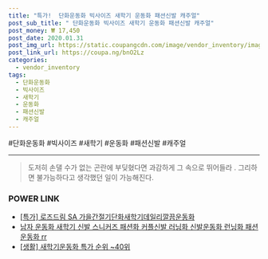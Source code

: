 ```yaml
--- 
title: "특가!  단화운동화 빅사이즈 새학기 운동화 패션신발 캐주얼" 
post_sub_title: " 단화운동화 빅사이즈 새학기 운동화 패션신발 캐주얼" 
post_money: ₩ 17,450 
post_date: 2020.01.31 
post_img_url: https://static.coupangcdn.com/image/vendor_inventory/images/2019/02/12/19/9/2ec96773-c509-40ea-8568-a58dce0e0b5f.jpg 
post_link_url: https://coupa.ng/bnO2Lz 
categories: 
  - vendor_inventory 
tags: 
  - 단화운동화 
  - 빅사이즈 
  - 새학기 
  - 운동화 
  - 패션신발 
  - 캐주얼 
--- 
```

  #단화운동화 #빅사이즈 #새학기 #운동화 #패션신발 #캐주얼 
<hr> 

> 도저히 손댈 수가 없는 곤란에 부딪혔다면 과감하게 그 속으로 뛰어들라 . 그리하면 불가능하다고 생각했던 일이 가능해진다. 


### POWER LINK

* <a href="https://blog.naver.com/santokki14/221791548042" target="_blank">[특가] 로즈드림 SA 가을간절기단화새학기데일리깔끔운동화</a>
* <a href="https://blog.naver.com/fasyy4321/221791702061" target="_blank">남자 운동화 새학기 신발 스니커즈 패션화 커플신발 러닝화 신발운동화 런닝화 패션운동화 rr</a>
* <a href="https://blog.naver.com/sakai111/221791146723" target="_blank"> [생활] 새학기운동화 특가 순위 ~40위</a>
